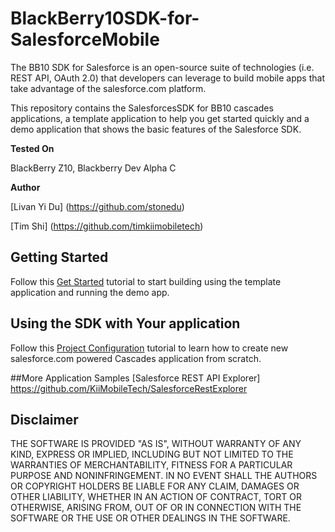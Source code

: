 BlackBerry10SDK-for-SalesforceMobile
================================
The BB10 SDK for Salesforce is an open-source suite of technologies (i.e. REST API, OAuth 2.0) that developers can leverage to build mobile apps that take advantage of the salesforce.com platform.

This repository contains the SalesforcesSDK for BB10 cascades applications, a template application to help you get started quickly and
a demo application that shows the basic features of the Salesforce SDK.

**Tested On**

BlackBerry Z10, Blackberry Dev Alpha C

**Author**

[Livan Yi Du] (https://github.com/stonedu)

[Tim Shi] (https://github.com/timkiimobiletech)

## Getting Started
Follow this [Get Started](http://blackberry.github.io/BlackBerry10SDK-for-SalesforceMobile/d5/dfe/page_get_started.html) tutorial to start building using the template application and running the demo app.

## Using the SDK with Your application
Follow this [Project Configuration](http://blackberry.github.io/BlackBerry10SDK-for-SalesforceMobile/d2/dc8/page_install.html) tutorial to learn how to create new salesforce.com powered Cascades application from scratch.

##More Application Samples
[Salesforce REST API Explorer] https://github.com/KiiMobileTech/SalesforceRestExplorer 

## Disclaimer

THE SOFTWARE IS PROVIDED "AS IS", WITHOUT WARRANTY OF ANY KIND, EXPRESS OR IMPLIED, INCLUDING BUT NOT LIMITED TO THE WARRANTIES OF MERCHANTABILITY, FITNESS FOR A PARTICULAR PURPOSE AND NONINFRINGEMENT. IN NO EVENT SHALL THE AUTHORS OR COPYRIGHT HOLDERS BE LIABLE FOR ANY CLAIM, DAMAGES OR OTHER LIABILITY, WHETHER IN AN ACTION OF CONTRACT, TORT OR OTHERWISE, ARISING FROM, OUT OF OR IN CONNECTION WITH THE SOFTWARE OR THE USE OR OTHER DEALINGS IN THE SOFTWARE.